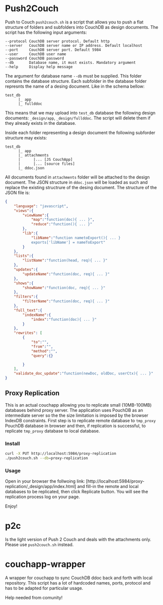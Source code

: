 # Push2Couch

Push to Couch `push2couch.sh` is a script that allows you to push a flat structure of folders and subfolders into CouchDB as design documents.
The script has the following input arguments:

```
--protocol CouchDB server protocol. Default http
--server   CouchDB server name or IP address. Default localhost
--port     CouchDB server port. Default 5984
--user     CouchDB user name
--password CouchDB password
--db       Database name, it must exists. Mandatory argument
--help     Display help message
```

The argument for database name `--db` must be supplied. This folder contains the database structure. Each subfolder in the database folder 
represnts the name of a desing document. Like in the schema bellow:

```
test_db
      |_ app
      |_ fullddoc
```

This means that we may upload into `test_db` database the following design documents: `_design/app`, `_design/fullddoc`.
The script will delete them if they already exists in the database.

Inside each folder representing a design document the following subforder structure may exists:

```
test_db
      |_ app
      |_ attachments
      |      |... [JS CouchApp]
      |      |... [source files]
      |_ ddoc.json
```

All documents found in `attachments` folder will be attached to the design document. The JSON structure in `ddoc.json` will be loaded as such and replace the existing structrure of the desing document. The structure of the JSON file is:

```json
{
	"language": "javascript",
	"views":{
		"viewName":{
			"map":"function(doc){ ... }",
			"reduce":"function(){ ... }"
		},
		"lib":{
			"libName":"function nametoExport(){ ... } 
			exports['libName'] = nameToExport"
		}
	},
	"lists":{
		"listName":"function(head, req){ ... }"
	},
	"updates":{
		"updateName":"function(doc, req){ ... }"
	},
	"shows":{
		"showName":"function(doc, req){ ... }"
	},
	"filters":{
		"filterName":"function(doc, req){ ... }"
	},
	"full_text":{
		"indexName":{
			"index":"function(doc){ ... }"
		}
	},
	"rewrites": [
		{
			"to":"",
			"from":"",
			"method":"",
			"query":{}

		} 
	],
	"validate_doc_update":"function(newDoc, oldDoc, userCtx){ ... }"
}
```

## Proxy Replication

This is an actual couchapp allowing you to replicate small (10MB-100MB) databases behind proxy server. The application uses PouchDB as an intermediate server so the the size limitation is imposed by the browser IndexDB constraints.
First step is to replicate remote database to `tmp_proxy` PouchDB database in browser and then, if replication is successful, to replicate `tmp_proxy` database to local database. 

### Install

```bash
curl -X PUT http://localhost:5984/proxy-replication
./push2couch.sh --db=proxy-replication
```

### Usage

Open in your browser the follwoing link: [http://localhost:5984/proxy-replication/_design/app/index.html] and fill-in the remote and local databases to be replicated, then click Replicate button.
You will see the replication process log on your page.

Enjoy!

# p2c

Is the light version of Push 2 Couch and deals with the attachments only. Please use `push2couch.sh` instead.

# couchapp-wrapper

A wrapper for couchapp to sync CouchDB ddoc back and forth with local repository. This script has a lot of hardcoded names, ports, protocol and has to be adapted for particular usage.  

Help needed from comunity!